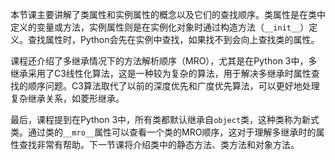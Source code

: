 本节课主要讲解了类属性和实例属性的概念以及它们的查找顺序。类属性是在类中定义的变量或方法，实例属性则是在实例化对象时通过构造方法（`__init__`）定义。查找属性时，Python会先在实例中查找，如果找不到会向上查找类的属性。

课程还介绍了多继承情况下的方法解析顺序（MRO），尤其是在Python 3中，多继承采用了C3线性化算法，这是一种较为复杂的算法，用于解决多继承时属性查找的顺序问题。C3算法取代了以前的深度优先和广度优先算法，可以更好地处理复杂继承关系，如菱形继承。

最后，课程提到在Python 3中，所有类都默认继承自`object`类，这种类称为新式类。通过类的`__mro__`属性可以查看一个类的MRO顺序，这对于理解多继承时的属性查找非常有帮助。下一节课将介绍类中的静态方法、类方法和对象方法。